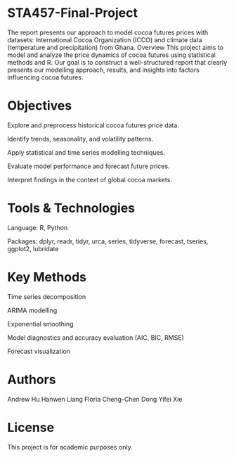 # STA457-Final-Project
The report presents our approach to model cocoa futures prices with datasets: International Cocoa Organization (ICCO) and climate data (temperature and precipitation) from Ghana.
Overview
This project aims to model and analyze the price dynamics of cocoa futures using statistical methods and R. Our goal is to construct a well-structured report that clearly presents our modelling approach, results, and insights into factors influencing cocoa futures.

# Objectives
Explore and preprocess historical cocoa futures price data.

Identify trends, seasonality, and volatility patterns.

Apply statistical and time series modelling techniques.

Evaluate model performance and forecast future prices.

Interpret findings in the context of global cocoa markets.

# Tools & Technologies
Language: R, Python

Packages: dplyr, readr, tidyr, urca, series, tidyverse, forecast, tseries, ggplot2, lubridate

# Key Methods
Time series decomposition

ARIMA modelling

Exponential smoothing

Model diagnostics and accuracy evaluation (AIC, BIC, RMSE)

Forecast visualization

# Authors
Andrew Hu
Hanwen Liang
Floria Cheng-Chen Dong
Yifei Xie

# License
This project is for academic purposes only.
